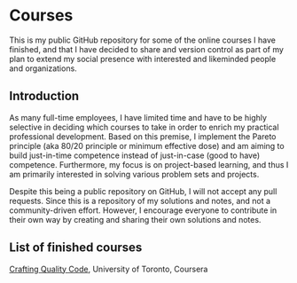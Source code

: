 # Courses

This is my public GitHub repository for some of the online courses I have finished, and that I have decided to share and version control as part of my plan to extend my social presence with interested and likeminded people and organizations.

## Introduction

As many full-time employees, I have limited time and have to be highly selective in deciding which courses to take in order to enrich my practical professional development. Based on this premise, I implement the Pareto principle (aka 80/20 principle or minimum effective dose) and am aiming to build just-in-time competence instead of just-in-case (good to have) competence. Furthermore, my focus is on project-based learning, and thus I am primarily interested in solving various problem sets and projects.

Despite this being a public repository on GitHub, I will not accept any pull requests. Since this is a repository of my solutions and notes, and not a community-driven effort. However, I encourage everyone to contribute in their own way by creating and sharing their own solutions and notes.


## List of finished courses

[Crafting Quality Code](./crafting_quality_code), University of Toronto, Coursera